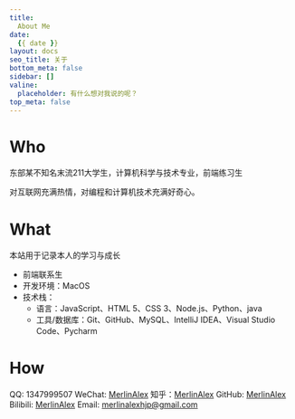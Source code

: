 ```yaml
---
title:
  About Me
date:
  {{ date }}
layout: docs
seo_title: 关于
bottom_meta: false
sidebar: []
valine:
  placeholder: 有什么想对我说的呢？
top_meta: false
---
```


# Who 
东部某不知名末流211大学生，计算机科学与技术专业，前端练习生

对互联网充满热情，对编程和计算机技术充满好奇心。

# What
本站用于记录本人的学习与成长

- 前端联系生
- 开发环境：MacOS
- 技术栈：
  - 语言：JavaScript、HTML 5、CSS 3、Node.js、Python、java
  - 工具/数据库：Git、GitHub、MySQL、IntelliJ IDEA、Visual Studio Code、Pycharm

# How
QQ: 1347999507
WeChat: [MerlinAlex](https://gitee.com/merlinalex/pic-go/raw/master/wechat.png)
知乎：[MerlinAlex](https://www.zhihu.com/people/zang-hai-77-32)
GitHub: [MerlinAlex](https://github.com/huangjingping520)
Bilibili: [MerlinAlex](https://space.bilibili.com/97704929)
Email: merlinalexhjp@gmail.com